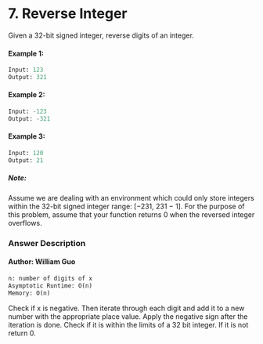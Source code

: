 # 7. Reverse Integer

Given a 32-bit signed integer, reverse digits of an integer.

#### Example 1:
```python
Input: 123
Output: 321
```

#### Example 2:
```python
Input: -123
Output: -321

```

#### Example 3:
```python
Input: 120
Output: 21
```

##### Note:
Assume we are dealing with an environment which could only store integers within the 32-bit signed integer range: [−231,  231 − 1]. For the purpose of this problem, assume that your function returns 0 when the reversed integer overflows.


### Answer Description
#### Author: William Guo
```python
n: number of digits of x
Asymptotic Runtime: O(n)
Memory: O(n)
```

Check if x is negative. Then iterate through each digit and add it to a new number with the appropriate place value. Apply the negative sign after the iteration is done. Check if it is within the limits of a 32 bit integer. If it is not return 0.
